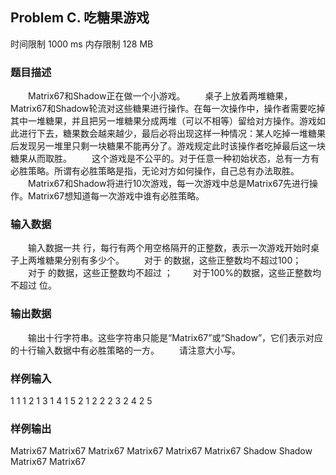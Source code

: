 ## Problem C. 吃糖果游戏
时间限制 1000 ms
内存限制 128 MB

### 题目描述
　　Matrix67和Shadow正在做一个小游戏。
　　桌子上放着两堆糖果，Matrix67和Shadow轮流对这些糖果进行操作。在每一次操作中，操作者需要吃掉其中一堆糖果，并且把另一堆糖果分成两堆（可以不相等）留给对方操作。游戏如此进行下去，糖果数会越来越少，最后必将出现这样一种情况：某人吃掉一堆糖果后发现另一堆里只剩一块糖果不能再分了。游戏规定此时该操作者吃掉最后这一块糖果从而取胜。
　　这个游戏是不公平的。对于任意一种初始状态，总有一方有必胜策略。所谓有必胜策略是指，无论对方如何操作，自己总有办法取胜。
　　Matrix67和Shadow将进行10次游戏，每一次游戏中总是Matrix67先进行操作。Matrix67想知道每一次游戏中谁有必胜策略。

### 输入数据
　　输入数据一共  行，每行有两个用空格隔开的正整数，表示一次游戏开始时桌子上两堆糖果分别有多少个。
　　对于  的数据，这些正整数均不超过100；
　　对于  的数据，这些正整数均不超过  ；
　　对于100%的数据，这些正整数均不超过  位。

### 输出数据
　　输出十行字符串。这些字符串只能是“Matrix67”或“Shadow”，它们表示对应的十行输入数据中有必胜策略的一方。
　　请注意大小写。

### 样例输入
1 1
1 2
1 3
1 4
1 5
2 1
2 2
2 3
2 4
2 5

### 样例输出
Matrix67
Matrix67
Matrix67
Matrix67
Matrix67
Matrix67
Shadow
Shadow
Matrix67
Matrix67
